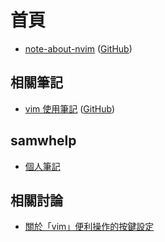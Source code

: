 
# 首頁

* [note-about-nvim](https://samwhelp.github.io/note-about-nvim/) ([GitHub](https://github.com/samwhelp/note-about-nvim))


## 相關筆記

* [vim 使用筆記](https://samwhelp.github.io/note-about-vim/) ([GitHub](https://github.com/samwhelp/note-about-vim))


## samwhelp

* [個人筆記](https://samwhelp.github.io/book/)


## 相關討論

* [關於「vim」便利操作的按鍵設定](https://www.ubuntu-tw.org/modules/newbb/viewtopic.php?post_id=361366#forumpost361366)

